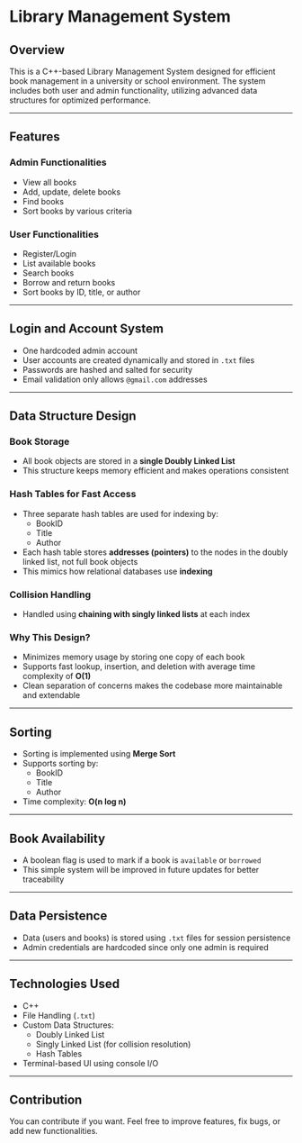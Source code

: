 # Library Management System

## Overview

This is a C++-based Library Management System designed for efficient book management in a university or school environment. The system includes both user and admin functionality, utilizing advanced data structures for optimized performance.

---
## Features

### Admin Functionalities
- View all books
- Add, update, delete books
- Find books
- Sort books by various criteria

### User Functionalities
- Register/Login
- List available books
- Search books
- Borrow and return books
- Sort books by ID, title, or author

---

## Login and Account System

- One hardcoded admin account
- User accounts are created dynamically and stored in `.txt` files
- Passwords are hashed and salted for security
- Email validation only allows `@gmail.com` addresses

---

## Data Structure Design

### Book Storage
- All book objects are stored in a **single Doubly Linked List**
- This structure keeps memory efficient and makes operations consistent

### Hash Tables for Fast Access
- Three separate hash tables are used for indexing by:
  - BookID
  - Title
  - Author
- Each hash table stores **addresses (pointers)** to the nodes in the doubly linked list, not full book objects
- This mimics how relational databases use **indexing**

### Collision Handling
- Handled using **chaining with singly linked lists** at each index

### Why This Design?
- Minimizes memory usage by storing one copy of each book
- Supports fast lookup, insertion, and deletion with average time complexity of **O(1)**
- Clean separation of concerns makes the codebase more maintainable and extendable

---

## Sorting

- Sorting is implemented using **Merge Sort**
- Supports sorting by:
  - BookID
  - Title
  - Author
- Time complexity: **O(n log n)**

---

## Book Availability

- A boolean flag is used to mark if a book is `available` or `borrowed`
- This simple system will be improved in future updates for better traceability

---

## Data Persistence

- Data (users and books) is stored using `.txt` files for session persistence
- Admin credentials are hardcoded since only one admin is required

---

## Technologies Used

- C++
- File Handling (`.txt`)
- Custom Data Structures:
  - Doubly Linked List
  - Singly Linked List (for collision resolution)
  - Hash Tables
- Terminal-based UI using console I/O

---

## Contribution

You can contribute if you want. Feel free to improve features, fix bugs, or add new functionalities.
